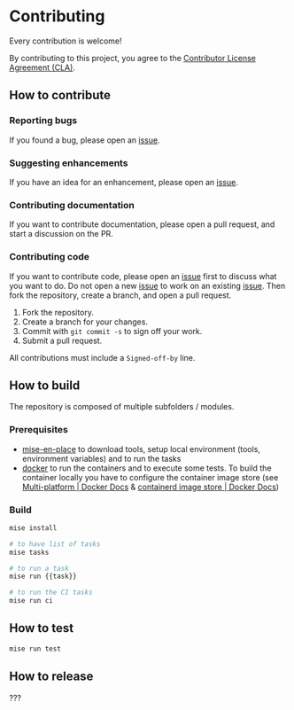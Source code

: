 # Contributing

Every contribution is welcome!

By contributing to this project, you agree to the [Contributor License Agreement (CLA)](https://cla-assistant.io/cdviz-dev/cdviz-collector).

## How to contribute

### Reporting bugs

If you found a bug, please open an [issue].

### Suggesting enhancements

If you have an idea for an enhancement, please open an [issue].

### Contributing documentation

If you want to contribute documentation, please open a pull request, and start a discussion on the PR.

### Contributing code

If you want to contribute code, please open an [issue] first to discuss what you want to do. Do not open a new [issue] to work on an existing [issue]. Then fork the repository, create a branch, and open a pull request.

1. Fork the repository.
2. Create a branch for your changes.
3. Commit with `git commit -s` to sign off your work.
4. Submit a pull request.

All contributions must include a `Signed-off-by` line.

## How to build

The repository is composed of multiple subfolders / modules.

### Prerequisites

- [mise-en-place](https://mise.jdx.dev/) to download tools, setup local environment (tools, environment variables) and to run the tasks
- [docker](https://docs.docker.com/get-started/) to run the containers and to execute some tests.
  To build the container locally you have to configure the container image store
  (see [Multi-platform | Docker Docs](https://docs.docker.com/build/building/multi-platform/#prerequisites)
  & [containerd image store | Docker Docs](https://docs.docker.com/engine/storage/containerd/))

### Build

```bash
mise install

# to have list of tasks
mise tasks

# to run a task
mise run {{task}}

# to run the CI tasks
mise run ci
```

## How to test

```bash
mise run test
```

## How to release

???

[issue]: https://github.com/cdviz-dev/cdviz-collector/issues "CDviz collector's issue tracker"
